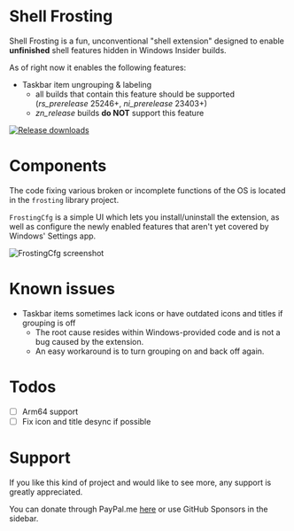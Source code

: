 # Shell Frosting
Shell Frosting is a fun, unconventional "shell extension" designed to enable **unfinished** shell features hidden in Windows Insider builds.

As of right now it enables the following features:
- Taskbar item ungrouping & labeling
  - all builds that contain this feature should be supported (*rs_prerelease* 25246+, *ni_prerelease* 23403+)
  - *zn_release* builds **do NOT** support this feature

[![Release downloads](https://img.shields.io/github/downloads/thebookisclosed/ShellFrosting/total.svg)](https://GitHub.com/thebookisclosed/ShellFrosting/releases/)

# Components
The code fixing various broken or incomplete functions of the OS is located in the `frosting` library project.

`FrostingCfg` is a simple UI which lets you install/uninstall the extension, as well as configure the newly enabled features that aren't yet covered by Windows' Settings app.

![FrostingCfg screenshot](https://user-images.githubusercontent.com/13197516/236929895-a2743987-11b4-4feb-8579-27484574eeca.png)

# Known issues
- Taskbar items sometimes lack icons or have outdated icons and titles if grouping is off
  - The root cause resides within Windows-provided code and is not a bug caused by the extension.
  - An easy workaround is to turn grouping on and back off again.

# Todos
- [ ] Arm64 support
- [ ] Fix icon and title desync if possible

# Support
If you like this kind of project and would like to see more, any support is greatly appreciated.

You can donate through PayPal.me [here](https://www.paypal.me/tfwboredom) or use GitHub Sponsors in the sidebar.
